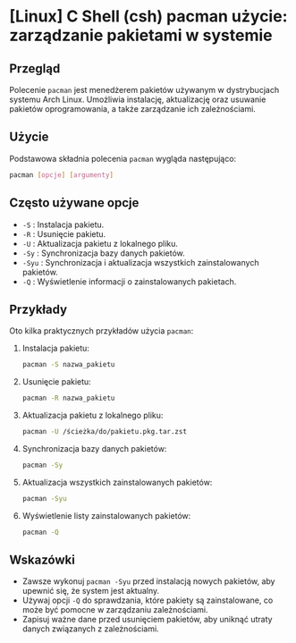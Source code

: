# [Linux] C Shell (csh) pacman użycie: zarządzanie pakietami w systemie

## Przegląd
Polecenie `pacman` jest menedżerem pakietów używanym w dystrybucjach systemu Arch Linux. Umożliwia instalację, aktualizację oraz usuwanie pakietów oprogramowania, a także zarządzanie ich zależnościami.

## Użycie
Podstawowa składnia polecenia `pacman` wygląda następująco:

```bash
pacman [opcje] [argumenty]
```

## Często używane opcje
- `-S` : Instalacja pakietu.
- `-R` : Usunięcie pakietu.
- `-U` : Aktualizacja pakietu z lokalnego pliku.
- `-Sy` : Synchronizacja bazy danych pakietów.
- `-Syu` : Synchronizacja i aktualizacja wszystkich zainstalowanych pakietów.
- `-Q` : Wyświetlenie informacji o zainstalowanych pakietach.

## Przykłady
Oto kilka praktycznych przykładów użycia `pacman`:

1. Instalacja pakietu:
   ```bash
   pacman -S nazwa_pakietu
   ```

2. Usunięcie pakietu:
   ```bash
   pacman -R nazwa_pakietu
   ```

3. Aktualizacja pakietu z lokalnego pliku:
   ```bash
   pacman -U /ścieżka/do/pakietu.pkg.tar.zst
   ```

4. Synchronizacja bazy danych pakietów:
   ```bash
   pacman -Sy
   ```

5. Aktualizacja wszystkich zainstalowanych pakietów:
   ```bash
   pacman -Syu
   ```

6. Wyświetlenie listy zainstalowanych pakietów:
   ```bash
   pacman -Q
   ```

## Wskazówki
- Zawsze wykonuj `pacman -Syu` przed instalacją nowych pakietów, aby upewnić się, że system jest aktualny.
- Używaj opcji `-Q` do sprawdzania, które pakiety są zainstalowane, co może być pomocne w zarządzaniu zależnościami.
- Zapisuj ważne dane przed usunięciem pakietów, aby uniknąć utraty danych związanych z zależnościami.